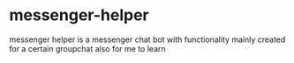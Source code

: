 # messenger-helper

messenger helper is a messenger chat bot with functionality mainly created for a certain groupchat
also for me to learn
